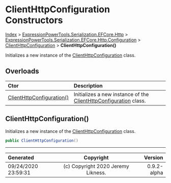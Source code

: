 ﻿# ClientHttpConfiguration Constructors

[Index](../index.md) > [ExpressionPowerTools.Serialization.EFCore.Http](ExpressionPowerTools.Serialization.EFCore.Http.a.md) > [ExpressionPowerTools.Serialization.EFCore.Http.Configuration](ExpressionPowerTools.Serialization.EFCore.Http.Configuration.n.md) > [ClientHttpConfiguration](ExpressionPowerTools.Serialization.EFCore.Http.Configuration.ClientHttpConfiguration.cs.md) > **ClientHttpConfiguration()**

Initializes a new instance of the [ClientHttpConfiguration](ExpressionPowerTools.Serialization.EFCore.Http.Configuration.ClientHttpConfiguration.cs.md) class.

## Overloads

| Ctor | Description |
| :-- | :-- |
| [ClientHttpConfiguration()](#clienthttpconfiguration) | Initializes a new instance of the [ClientHttpConfiguration](ExpressionPowerTools.Serialization.EFCore.Http.Configuration.ClientHttpConfiguration.cs.md) class. |

## ClientHttpConfiguration()

Initializes a new instance of the [ClientHttpConfiguration](ExpressionPowerTools.Serialization.EFCore.Http.Configuration.ClientHttpConfiguration.cs.md) class.

```csharp
public ClientHttpConfiguration()
```



---

| Generated | Copyright | Version |
| :-- | :-: | --: |
| 09/24/2020 23:59:31 | (c) Copyright 2020 Jeremy Likness. | 0.9.2-alpha |

